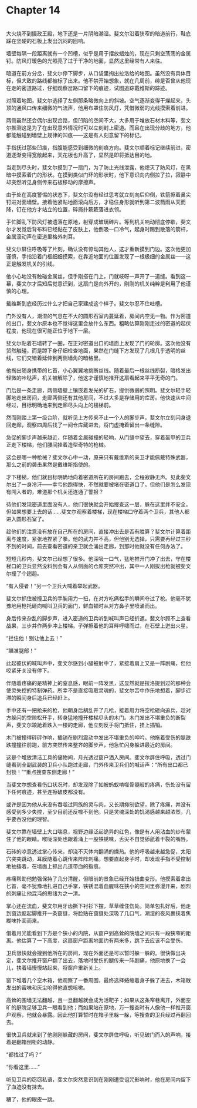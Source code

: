 # Chapter 14

<br>
大火烧不到摄政王殿，地下还是一片阴暗潮湿。斐文尔沿着狭窄的暗道前行，鞋底踩在坚硬的石板上发出沉闷的回响。

墙壁每隔一段距离就有一个凹槽，似乎是用于摆放蜡烛的，现在只剩空荡荡的金属钉。防风灯暖色的光照亮了过于干净的地面，显然这里经常有人来往。

暗道在前方分岔，斐文尔停下脚步，从口袋里掏出拉洛给的地图。虽然没有具体目标，但大致的路线都被标了出来。他不禁开始想象，就在几周前，绯是否曾从他现在走的密道路过，仔细观察岔路口留下的痕迹，试图追踪戴维斯的踪迹。

对照着地图，斐文尔选择了左侧那条略微向上的斜坡。空气逐渐变得干燥起来，头顶的通风口传来细微的气流声，他用布罩住防风灯，凭借微弱的光线摸索着前进。

两侧虽然还会偶尔出现岔路，但凹陷的空间不大，大多用于堆放石材木料等，斐文尔推测这是为了在出现意外情况时可以立刻封上密道。而且在出现分歧的地方，他都能触碰到墙壁上规律的凹痕——这是有人刻意留下的标记。

手指抚过那些凹痕，指腹能感受到细微的刻痕方向。斐文尔顺着标记继续前进，密道逐渐变得宽敞起来，天花板也升高了，显然是即将抵达目的地。

当走到尽头时，斐文尔摸到了一扇门，为了防止光线泄露，他熄灭了防风灯，在黑暗中摸索着门的形状。在摸到类似门环的形状时，他下意识向内侧拉了拉，寂静中却突然听见身侧传来石板移动的摩擦声。

由于处在高度警惕的状态下，斐文尔没有经过思考就立刻向后仰倒，铁箭擦着鼻尖钉进对面墙壁。接着他紧贴地面滚向后方，才稳住身形就听到第二波箭雨从天而降，钉在他方才站立的位置，碎屑扑簌簌落进衣领。

手忙脚乱下防风灯被遗落在原地，射穿成玻璃碎片。等到机关响动彻底停歇，斐文尔才发觉后背布料已经黏在了皮肤上，他倒吸一口冷气，起身时踢到散落的箭杆，金属滚动声在密道里格外刺耳。

斐文尔屏住呼吸等了片刻，确认没有惊动其他人，这才重新摸到门边。这次他更加谨慎，手指沿着门框细细摸索，在靠近地面的位置发现了一根极细的金属丝——这正是触发机关的引线。

他小心地没有触碰金属丝，但手刚搭在门上，门就吱呀一声开了一道缝。看到这一幕，斐文尔才后知后觉意识到，这扇门是向外开的，刚刚的机关纯粹是利用了他谨慎的心理。

戴维斯到底经历过什么才把自己家建成这个样子。斐文尔忍不住吐槽。

门外没有人，潮湿的气息在不大的圆形石室内蔓延着，房间内空无一物。作为密道的出口，斐文尔原本也不觉得这里会放什么东西。粗略估算刚刚走过的密道的起伏程度，他现在很可能正位于地下一层。

斐文尔贴着石墙转了一圈，在正对密道出口的墙面上发现了门的轮廓。这次他没有贸然触碰，而是蹲下身仔细检查地面，果然在门缝下方发现了几根几乎透明的丝线，它们交错着延伸到两侧墙角的暗格里。

他掏出随身携带的匕首，小心翼翼地挑断丝线。随着最后一根丝线断裂，暗格发出轻微的咔哒声，机关被解除了，他这才谨慎地推开这扇看起来平平无奇的门。

门后是一条走廊，两侧墙壁上镶嵌着发光的矿石，提供微弱的照明。斐文尔轻手轻脚地走出房间，走廊两侧还有其他房间，不过大多是存储用的库房。他快速从中间经过，目标明确地来到走廊尽头向上的楼梯前。

然而刚踏上第一级台阶，就听见上方传来不止一个人的脚步声，斐文尔立刻闪身退回走廊，观察四周后找了一间仓库藏进去，将门虚掩着留出一条缝隙。

急促的脚步声越来越近，伴随着金属碰撞的轻响，从门缝中望去，穿着盔甲的卫兵正走下楼梯，他们腰间挂着造型奇特的枪械。

这会是哪一种枪械？斐文尔心中一动，原来只有戴维斯的亲卫才能佩戴特殊武器，那么之前的袭击果然是戴维斯指使的。

才下楼梯，他们就目标明确地向着密道所在的房间跑去，全程寂静无声。见此斐文尔出了一身冷汗——幸亏他跑得快，不然就要被堵在密道口了。但他们是怎么发现有闯入者的，难道那个机关还连通了警报？

待他们发现密道里面没有人，他们很快就会开始搜查这一层，躲在这里并不安全。但如果想要上去的话……斐文尔观察着楼梯，现在楼梯口守着两个卫兵，其他人都进入圆形石室了。

趁他们的注意没有放在自己所在的房间，直接冲出去是否有胜算？斐文尔计算着距离与速度，紧张地捏紧了拳。他的武力并不高，但他别无选择，只需要再经过三秒不到的时间，前去查看密道的亲卫就会涌出走廊，到那时他就没有任何办法了。

短短几秒内，斐文尔已经想了很多。他深吸一口气，猛地推开门冲了出去，守在楼梯口的卫兵显然没料到会有人从侧面的仓库突然冲出，其中一人刚拔出枪就被斐文尔撞了个趔趄。

“有入侵者！”另一个卫兵大喊着举起武器。

斐文尔抓住被撞卫兵的手腕用力一扭，在对方吃痛松手的瞬间夺过了枪。他毫不犹豫地用枪托砸向喊叫卫兵的面门，鲜血顿时从对方鼻子里喷涌而出。

身后传来杂乱的脚步声，进入密道的卫兵听到喊叫声已经折返。斐文尔顾不上查看战果，三步并作两步冲上楼梯。子弹擦着他的耳畔呼啸而过，在石壁上迸出火星。

“拦住他！别让他上去！”

“瞄准腿部！”

此起彼伏的喊叫声中，斐文尔感到小腿被射中了，紧接着肩上又是一阵剧痛，但他咬紧牙关没有停下。

伴随着疼痛的是精神上的窒息感，眼前一阵发黑，这显然就是拉洛提到过的那种会使灵失控的特制弹药。所幸不是直接吸取灵魂的，斐文尔苦中作乐地想着，脚步迟滞的瞬间身后追兵已经赶上。

手中还有一把抢来的枪，他朝身后胡乱开了几枪，接着用力将空枪砸向追兵，趁对方躲闪的空隙松开手，转身猛地撞开楼梯尽头的木门。木门发出不堪重负的断裂声，斐文尔踉跄着跌入一楼的走廊，他立刻反手将门抵住，挂上插销。

木门被撞得砰砰作响，插销在剧烈震动中发出不堪重负的呻吟。他拖着受伤的腿跌跌撞撞往前跑，前方突然传来整齐的脚步声，他急忙闪身躲进最近的房间。

这是个堆放清洁工具的储物间，月光透过窗户洒入房间。斐文尔屏住呼吸，透过门缝看到全副武装的卫兵小队跑过走廊，门外传来卫兵们的喊话声：“所有出口都已封锁！”“重点搜查东侧走廊！”

当斐文尔想查看伤口状况时，却发现除了如被蚂蚁啃噬骨髓般的疼痛，伤处没有留下任何痕迹，甚至连擦破皮都没有。

或许是因为他从来没有吞噬过同族的灵与肉，又长期抑制欲望，除了疼痛，并没有感受到多少失控，至少目前还反噬不到他。只是灵魂深处的饥渴感越来越浓烈，几乎要吞没他的理智。

斐文尔靠在墙壁上大口喘息，视野边缘泛起诡异的红色，像是有人用沾血的纱布蒙住了他的眼睛。喉咙深处也跟着涌上一股铁锈味，舌尖不自觉舔舐着干裂的嘴唇。

石砖的凉意透过掌心传来，却浇不灭体内翻涌的燥热。他的呼吸越来越急促，太阳穴突突跳动，耳膜随着心跳传来阵阵刺痛。想要直起身子时，却发现手指不受控制地抽搐着，在墙面上抓出几道带血的指痕。

疼痛帮助他勉强保持了几分清醒，但眼前的景象已经开始扭曲变形。他摸索着拿出匕首，毫不犹豫地扎进自己手掌，铁锈混着血腥味在狭小的空间里弥漫开来，剧烈的刺痛让他混沌的思绪为之一清。

掌心还在流血，斐文尔用牙齿撕下衬衫下摆，草草缠住伤处。简单包扎好后，他走到窗边踮起脚推开一条窗缝，将脸贴在窗缝处深吸了几口气，潮湿的夜风裹挟着焦糊味扑面而来。

借着月光能看到下方是个狭小的内院，从窗户到高耸的院墙之间只有一段狭窄的距离。他估算了一下高度，这扇窗户距离地面约有两米多，跳下去应该不会受伤。

卫兵很快就会搜到他所在的房间，现在外面还是可以暂时躲一躲的。很快做出决定，斐文尔推开窗户翻了出去，落地时受伤的腿传来一阵剧痛，他原地换了一会儿，扶着墙慢慢站起来，将窗户重新关上。

窗下堆着几个空木箱，他观察了一番周围，最终选择蜷缩着身子躲了进去，木箱散发出的霉味和灰尘呛得他直想咳嗽。

高耸的围墙无法翻越，且一旦翻越就会成为活靶子；如果从这条窄巷离开，外面空旷的庭院足够卫兵一眼看到他；而如果站在原地，万一搜查时有人像他一样推开窗户观察，他就会暴露。因此他打算暂时在箱子里躲一躲，等搜查的卫兵经过再翻回去。

很快卫兵就来到了他刚刚躲藏的房间，斐文尔屏住呼吸，听见破门而入的声响，接着是翻箱倒柜的动静。

“都找过了吗？”

“你看这里……”

听见卫兵的窃窃私语，斐文尔突然意识到在刚刚遭受诅咒影响时，他在房间内留下了血迹没有抹去。

糟了，他的眼皮一跳。
